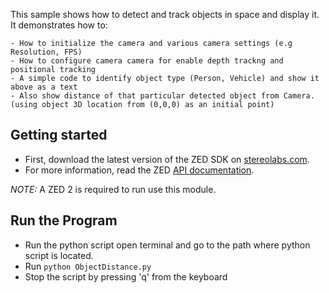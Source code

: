 This sample shows how to detect and track objects in space and display it. It demonstrates how to:

    - How to initialize the camera and various camera settings (e.g Resolution, FPS)
    - How to configure camera camera for enable depth trackng and positional tracking
    - A simple code to identify object type (Person, Vehicle) and show it above as a text
    - Also show distance of that particular detected object from Camera. (using object 3D location from (0,0,0) as an initial point)

## Getting started

- First, download the latest version of the ZED SDK on [stereolabs.com](https://www.stereolabs.com).
- For more information, read the ZED [API documentation](https://www.stereolabs.com/developers/documentation/API/).

*NOTE:* A ZED 2 is required to run use this module.

## Run the Program
 - Run the python script open terminal and go to the path where python script is located.
 - Run `python ObjectDistance.py`
 - Stop the script by pressing 'q' from the keyboard
